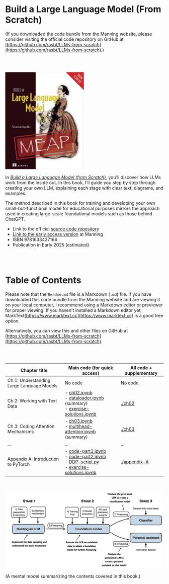 # Build a Large Language Model (From Scratch)

(If you downloaded the code bundle from the Manning website, please consider visiting the official code repository on GitHub at [https://github.com/rasbt/LLMs-from-scratch](https://github.com/rasbt/LLMs-from-scratch).)

<br>
<br>

<a href="http://mng.bz/orYv"><img src="images/cover.jpg" width="250px"></a>

In [*Build a Large Language Model (from Scratch)*](http://mng.bz/orYv), you'll discover how LLMs work from the inside out. In this book, I'll guide you step by step through creating your own LLM, explaining each stage with clear text, diagrams, and examples. 

The method described in this book for training and developing your own small-but-functional model for educational purposes mirrors the approach used in creating large-scale foundational models such as those behind ChatGPT.

- Link to the official [source code repository](https://github.com/rasbt/LLMs-from-scratch)
- [Link to the early access version](http://mng.bz/orYv) at Manning
- ISBN 9781633437166
- Publication in Early 2025 (estimated)

<br>
<br>


# Table of Contents

Please note that the `Readme.md` file is a Markdown (`.md`) file. If you have downloaded this code bundle from the Manning website and are viewing it on your local computer, I recommend using a Markdown editor or previewer for proper viewing. If you haven't installed a Markdown editor yet, MarkText[https://www.marktext.cc](https://www.marktext.cc) is a good free option.

Alternatively, you can view this and other files on GitHub at [https://github.com/rasbt/LLMs-from-scratch](https://github.com/rasbt/LLMs-from-scratch).

<br>
<br>

| Chapter title                             | Main code (for quick access)                                 | All code + supplementary     |
| ----------------------------------------- | ------------------------------------------------------------ | ---------------------------- |
| Ch 1: Understanding Large Language Models | No code                                                      | No code                      |
| Ch 2: Working with Text Data              | - [ch02.ipynb](ch02/01_main-chapter-code/ch02.ipynb)<br />- [dataloader.ipynb](ch02/01_main-chapter-code/dataloader.ipynb) (summary)<br />- [exercise-solutions.ipynb](ch02/01_main-chapter-code/exercise-solutions.ipynb) | [./ch02](./ch02)             |
| Ch 3: Coding Attention Mechanisms  | - [ch03.ipynb](ch03/01_main-chapter-code/ch03.ipynb)<br />- [multihead-attention.ipynb](ch03/01_main-chapter-code/multihead-attention.ipynb) (summary) | [./ch03](./ch03)             |
| ...                                       | ...                                                          | ...                          |
| Appendix A: Introduction to PyTorch       | - [code-part1.ipynb](03_main-chapter-code/01_main-chapter-code/code-part1.ipynb)<br />- [code-part2.ipynb](03_main-chapter-code/01_main-chapter-code/code-part2.ipynb)<br />- [DDP-script.py](03_main-chapter-code/01_main-chapter-code/DDP-script.py)<br />- [exercise-solutions.ipynb](https://github.com/rasbt/LLMs-from-scratch/blob/main/appendix-A/03_main-chapter-code/exercise-solutions.ipynb) | [./appendix-A](./appendix-A) |

<br>
<br>

<img src="images/mental-model.jpg" width="600px">

(A mental model summarizing the contents covered in this book.)

